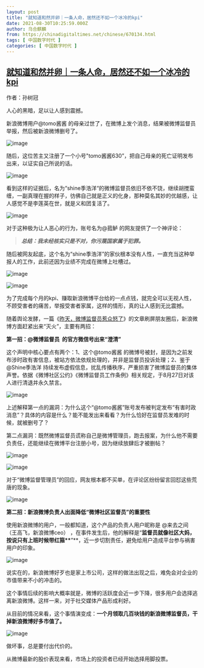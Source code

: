 ```yaml
---
layout: post
title: "就知道和然并卵｜一条人命，居然还不如一个冰冷的kpi"
date: 2021-08-30T10:25:59.000Z
author: 乌合麒麟
from: https://chinadigitaltimes.net/chinese/670134.html
tags: [ 中国数字时代 ]
categories: [ 中国数字时代 ]
---
```

<!--1630319159000-->
[就知道和然并卵｜一条人命，居然还不如一个冰冷的kpi](https://chinadigitaltimes.net/chinese/670134.html)
------

<div>
<p>作者：孙树冠</p><p>人心的黑暗，足以让人感到震撼。</p><p>新浪微博用户@tomo酱酱 的母亲过世了，在微博上发个消息，结果被微博监督员举报，然后被新浪微博删号了。</p><p><img src="https://chinadigitaltimes.net/chinese/files/2021/08/post-670134-612cadd45d18b.png" alt="image" /></p><p>随后，这位苦主又注册了一个小号&quot;tomo酱酱630”，把自己母亲的死亡证明发布出来，以证实自己所说的话。</p><p><img src="https://chinadigitaltimes.net/chinese/files/2021/08/post-670134-612cadd496302.png" alt="image" /></p><p>看到这样的证据后，名为“shine季浩洋“的微博监督员依旧不依不饶，继续胡搅蛮缠，一副真理在握的样子，彷佛自己就是正义的化身，那种莫名其妙的优越感，让人感觉不是李莲英在世，就是义和团复活了。</p><p><img src="https://chinadigitaltimes.net/chinese/files/2021/08/post-670134-612cadd4cde7d.png" alt="image" /></p><p>对于这种极为让人恶心的行为，账号名为@菰鲈 的网友提供了一个神评论：</p><blockquote><p><strong><em>总结：我未经核实只是不对，你污蔑国家属于犯罪。</em></strong></p></blockquote><p>随后被网友起底，这个名为“shine季浩洋”的家伙根本没有人性，一直充当这种举报人的工作，此前还因为业绩不完成在微博上吐槽过。</p><p><img src="https://chinadigitaltimes.net/chinese/files/2021/08/post-670134-612cadd507b6d.png" alt="image" /></p><p><img src="https://chinadigitaltimes.net/chinese/files/2021/08/post-670134-612cadd53c9e0.png" alt="image" /></p><p>为了完成每个月的kpi、赚取新浪微博平台给的一点点钱，就完全可以无视人性，不顾受害者的痛苦，举报受害者家属，这样的情形，真的让人感到无比震撼。</p><p>随着舆论发酵，一篇《<a href="http://mp.weixin.qq.com/s?__biz=Mzg2MDY0MzgzMA==&amp;mid=2247484364&amp;idx=1&amp;sn=9b09a43d514e2ea49a7a77206a8a73b4&amp;chksm=ce220b55f9558243fb4521b41bb6380a9da3a0dd4f1ee84854c33c2a5c7f3c1554a576db1969&amp;scene=21#wechat_redirect">昨天，微博监督员惹众怒了</a>》的文章刷屏朋友圈后，新浪微博方面赶紧出来“灭火”，主要有两招：</p><p><strong>第一招：@微博监督员  的官方微信号出来“澄清”</strong></p><p>这个声明中核心要点有两个：1、这个@tomo酱酱 的微博号被封，是因为之前发布涉时政有害信息，被站方依法依规处理的，并非是监督员投诉处理；2、鉴于@Shine季浩洋 持续发布虚假信息，扰乱传播秩序，严重损害了微博监督员的集体声誉。依据《微博社区公约》《微博监督员工作条例》相关规定，于8月27日对该人进行清退并永久禁言。</p><p><img src="https://chinadigitaltimes.net/chinese/files/2021/08/post-670134-612cadd573382.png" alt="image" /></p><p>上述解释第一点的漏洞：为什么这个“@tomo酱酱”账号发布被判定发布“有害时政消息”？具体的内容是什么？能不能发出来看看？为什么恰好在监督员发难的时候，就被删号了？</p><p>第二点漏洞：既然微博监督员谎称自己是微博管理员，跑去报案，为什么他不需要负责任，还能继续在微博平台注册小号，因为继续放肆后才被删帖？</p><p><img src="https://chinadigitaltimes.net/chinese/files/2021/08/post-670134-612cadd59f120.png" alt="image" /></p><p><img src="https://chinadigitaltimes.net/chinese/files/2021/08/post-670134-612cadd5e0b2b.png" alt="image" /></p><p>对于“微博监督管理员”的回应，网友根本都不买单，在评论区纷纷留言回怼这些荒唐的现象。</p><p><img src="https://chinadigitaltimes.net/chinese/files/2021/08/post-670134-612cadd6331ca.png" alt="image" /></p><p><strong>第二招：新浪微博负责人出面降低“微博社区监督员”的重要性<br /></strong></p><p>使用新浪微博的用户，一般都知道，这个产品的负责人用户昵称是 @来去之间（王高飞，新浪微博ceo） ，在事件发生后，他的解释是“<strong>监督员就像社区大妈，按说只有上班时候带红箍**</strong>”**，近一步切割责任，避免给用户造成平台参与祸害用户的印象。</p><p><img src="https://chinadigitaltimes.net/chinese/files/2021/08/post-670134-612cadd65ae53.png" alt="image" /></p><p>说实在的，新浪微博好歹也是家上市公司，这样的做法出现之后，难免会对企业的市值带来不小的冲击的。</p><p>这个事情后续的影响大概率就是，微博的活跃度会近一步下降，很多用户会选择逃离新浪微博。这样一来，对于社交媒体产品形成利好。</p><p>从目前的情况来看，这个事情演变成：<strong>一个月领取几百块钱的新浪微博监督员，干掉新浪微博好多市值了。</strong></p><p><img src="https://chinadigitaltimes.net/chinese/files/2021/08/post-670134-612cadd68e1cd.png" alt="image" /></p><p>做坏事，总是要付出代价的。</p><p>从微博最新的股价表现来看，市场上的投资者已经开始选择用脚投票。</p>
</div>
